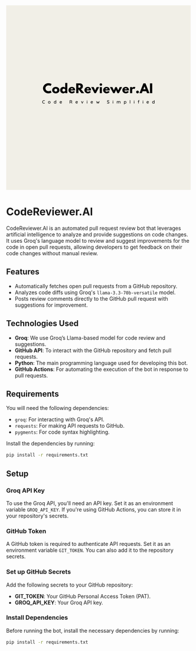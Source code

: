 ![Logo](logo.png)
# CodeReviewer.AI

CodeReviewer.AI is an automated pull request review bot that leverages artificial intelligence to analyze and provide suggestions on code changes. It uses Groq's language model to review and suggest improvements for the code in open pull requests, allowing developers to get feedback on their code changes without manual review.

## Features
- Automatically fetches open pull requests from a GitHub repository.
- Analyzes code diffs using Groq's `llama-3.3-70b-versatile` model.
- Posts review comments directly to the GitHub pull request with suggestions for improvement.

## Technologies Used
- **Groq**: We use Groq’s Llama-based model for code review and suggestions.
- **GitHub API**: To interact with the GitHub repository and fetch pull requests.
- **Python**: The main programming language used for developing this bot.
- **GitHub Actions**: For automating the execution of the bot in response to pull requests.

## Requirements 

You will need the following dependencies:

- `groq`: For interacting with Groq's API.
- `requests`: For making API requests to GitHub.
- `pygments`: For code syntax highlighting.

Install the dependencies by running:

```bash
pip install -r requirements.txt
```

## Setup

### Groq API Key

To use the Groq API, you'll need an API key. Set it as an environment variable `GROQ_API_KEY`. If you're using GitHub Actions, you can store it in your repository's secrets.

### GitHub Token

A GitHub token is required to authenticate API requests. Set it as an environment variable `GIT_TOKEN`. You can also add it to the repository secrets.

### Set up GitHub Secrets

Add the following secrets to your GitHub repository:

- **GIT_TOKEN**: Your GitHub Personal Access Token (PAT).
- **GROQ_API_KEY**: Your Groq API key.

### Install Dependencies

Before running the bot, install the necessary dependencies by running:

```bash
pip install -r requirements.txt


